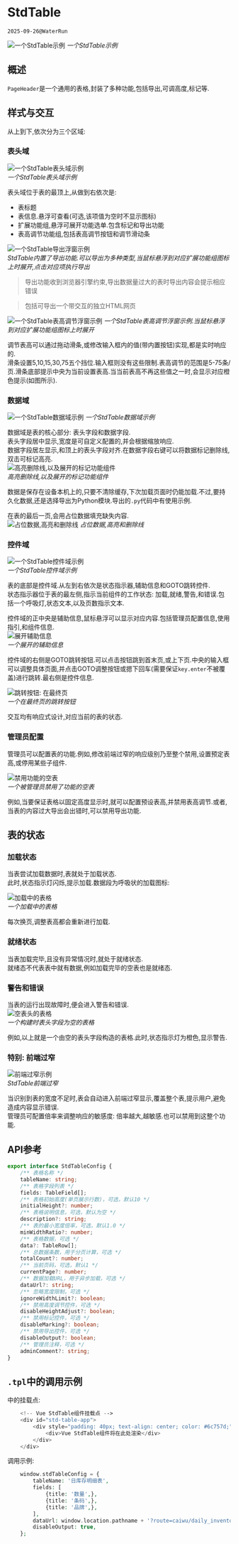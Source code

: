 # StdTable

`2025-09-26@WaterRun`

![一个StdTable示例](./assets/StdTable示例图.png)
*一个StdTable示例*  

## 概述

`PageHeader`是一个通用的表格,封装了多种功能,包括导出,可调高度,标记等.  

## 样式与交互  

从上到下,依次分为三个区域:  

### 表头域  

![一个StdTable表头域示例](./assets/StdTable表头域示例.png)  
*一个StdTable表头域示例*  

表头域位于表的最顶上,从做到右依次是:  

- 表标题  
- 表信息.悬浮可查看(可选,该项值为空时不显示图标)  
- 扩展功能组,悬浮可展开功能选单.包含标记和导出功能  
- 表高调节功能组,包括表高调节按钮和调节滑动条  

![一个StdTable导出浮窗示例](./assets/StdTable导出浮窗.png)  
*StdTable内置了导出功能.可以导出为多种类型,当鼠标悬浮到对应扩展功能组图标上时展开,点击对应项执行导出*  

> 导出功能收到浏览器引擎约束,导出数据量过大的表时导出内容会提示相应错误  

> 包括可导出一个带交互的独立HTML网页  

![一个StdTable表高调节浮窗示例](./assets/StdTable表高调节浮窗.png)
*一个StdTable表高调节浮窗示例.当鼠标悬浮到对应扩展功能组图标上时展开*

调节表高可以通过拖动滑条,或修改输入框内的值(带内置按钮)实现,都是实时响应的.  
滑条设置5,10,15,30,75五个挡位.输入框则没有这些限制.表高调节的范围是5-75条/页.滑条底部提示中央为当前设置表高.当当前表高不再这些值之一时,会显示对应橙色提示(如图所示).  

### 数据域  

![一个StdTable数据域示例](./assets/StdTable数据域示例.png)
*一个StdTable数据域示例*  

数据域是表的核心部分: 表头字段和数据字段.  
表头字段居中显示,宽度是可自定义配置的,并会根据缩放响应.  
数据字段居左显示,和顶上的表头字段对齐.在数据字段右键可以将数据标记删除线,双击可标记高亮.  
![高亮删除线,以及展开的标记功能组件](./assets/一个带标记的StdTable.png)  
*高亮删除线,以及展开的标记功能组件*  

数据是保存在设备本机上的,只要不清除缓存,下次加载页面时仍能加载.不过,要持久化数据,还是选择导出为Python模块.导出的`.py`代码中有使用示例.  

在表的最后一页,会用占位数据填充缺失内容.  
![占位数据,高亮和删除线](./assets/StdTable占位数据和高亮与删除线.png)
*占位数据,高亮和删除线*  

### 控件域  

![一个StdTable控件域示例](./assets/StdTable控件域示例.png)  
*一个StdTable控件域示例*  

表的底部是控件域.从左到右依次是状态指示器,辅助信息和GOTO跳转控件.  
状态指示器位于表的最左侧,指示当前组件的工作状态: 加载,就绪,警告,和错误.包括一个呼吸灯,状态文本,以及页数指示文本.  

控件域的正中央是辅助信息,鼠标悬浮可以显示对应内容.包括管理员配置信息,使用指引,和组件信息.  
![展开辅助信息](./assets/StdTable控件域信息.png)  
*一个展开的辅助信息*  

控件域的右侧是GOTO跳转按钮.可以点击按钮跳到首末页,或上下页.中央的输入框可以调整具体页面,并点击GOTO调整按钮或摁下回车(需要保证`key.enter`不被覆盖)进行跳转.最右侧是控件信息.  

![跳转按钮: 在最终页](./assets/StdTable无法跳转.png)  
*一个在最终页的跳转按钮*  

交互均有响应式设计,对应当前的表的状态.  

### 管理员配置  

管理员可以配置表的功能.例如,修改前端过窄的响应级别乃至整个禁用,设置预定表高,或停用某些子组件.  

![禁用功能的空表](./assets/StdTable被管理员禁用功能的空表.png)  
*一个被管理员禁用了功能的空表*  

例如,当要保证表格以固定高度显示时,就可以配置预设表高,并禁用表高调节.或者,当表的内容过大导出会出错时,可以禁用导出功能.  

## 表的状态  

### 加载状态  

当表尝试加载数据时,表就处于加载状态.  
此时,状态指示灯闪烁,提示加载.数据段为呼吸状的加载图标:  

![加载中的表格](./assets/StdTable加载示例.png)  
*一个加载中的表格*  

每次换页,调整表高都会重新进行加载.  

### 就绪状态  

当表加载完毕,且没有异常情况时,就处于就绪状态.  
就绪态不代表表中就有数据,例如加载完毕的空表也是就绪态.  

### 警告和错误  

当表的运行出现故障时,便会进入警告和错误.  
![空表头的表格](./assets/StdTable无表头示例.png)  
*一个构建时表头字段为空的表格*  

例如,以上就是一个由空的表头字段构造的表格.此时,状态指示灯为橙色,显示警告.  

### 特别: 前端过窄  

![前端过窄示例](./assets/StdTable前端过窄.png)  
*StdTable前端过窄*  

当识别到表的宽度不足时,表会自动进入前端过窄显示,覆盖整个表,提示用户,避免造成内容显示错误.  
管理员可配置倍率来调整响应的敏感度: 倍率越大,越敏感.也可以禁用到这整个功能.  

## API参考

```typescript
export interface StdTableConfig {
    /** 表格名称 */
    tableName: string;
    /** 表格字段列表 */
    fields: TableField[];
    /** 表格初始高度(单页展示行数)，可选，默认10 */
    initialHeight?: number;
    /** 表格说明信息，可选，默认为空 */
    description?: string;
    /** 表的最小宽度倍率，可选，默认1.0 */
    minWidthRatio?: number;
    /** 表格数据，可选 */
    data?: TableRow[];
    /** 总数据条数，用于分页计算，可选 */
    totalCount?: number;
    /** 当前页码，可选，默认1 */
    currentPage?: number;
    /** 数据加载URL，用于异步加载，可选 */
    dataUrl?: string;
    /** 忽略宽度限制，可选 */
    ignoreWidthLimit?: boolean;
    /** 禁用高度调节控件，可选 */
    disableHeightAdjust?: boolean;
    /** 禁用标记控件，可选 */
    disableMarking?: boolean;
    /** 禁用导出控件，可选 */
    disableOutput?: boolean;
    /** 管理员注释，可选 */
    adminComment?: string;
}
```

## `.tpl`中的调用示例

<HTML>中的挂载点:

```php
    <!-- Vue StdTable组件挂载点 -->
    <div id="std-table-app">
        <div style="padding: 40px; text-align: center; color: #6c757d;">
            <div>Vue StdTable组件将在此处渲染</div>
        </div>
    </div>
```

调用示例:  

```php
    window.stdTableConfig = {
        tableName: '日库存明细表',
        fields: [
            {title: '数量',},
            {title: '条码',},
            {title: '品牌',},
        ],
        dataUrl: window.location.pathname + '?route=caiwu/daily_inventory_detail/getTableData&token=' + window.pageConfig.token,
        disableOutput: true,
    };
```
